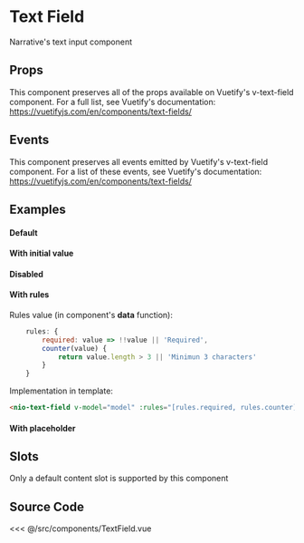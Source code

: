 # Text Field

Narrative's text input component

## Props

This component preserves all of the props available on Vuetify's v-text-field component. For a full list, see Vuetify's documentation: <a href="https://vuetifyjs.com/en/components/text-fields/">https://vuetifyjs.com/en/components/text-fields/</a>

## Events

This component preserves all events emitted by Vuetify's v-text-field component. For a list of these events, see Vuetify's documentation: <a href="https://vuetifyjs.com/en/components/text-fields/">https://vuetifyjs.com/en/components/text-fields/</a>

## Examples

#### Default
<Demo componentName="examples-text-fields-default-doc"/>

#### With initial value
<Demo componentName="examples-text-fields-initial-value-doc"/>

#### Disabled
<Demo componentName="examples-text-fields-disabled-doc"/>

#### With rules
<Demo componentName="examples-text-fields-rules-doc"/>

Rules value (in component's **data** function):

```javascript
	rules: {
		required: value => !!value || 'Required',
		counter(value) {
			return value.length > 3 || 'Minimun 3 characters'
		}
	}
```

Implementation in template:

```html
<nio-text-field v-model="model" :rules="[rules.required, rules.counter]"></nio-text-field>
```

#### With placeholder
<Demo componentName="examples-text-fields-placeholder-doc"/>

## Slots

Only a default content slot is supported by this component

## Source Code

<SourceCode>
<<< @/src/components/TextField.vue
</SourceCode>

